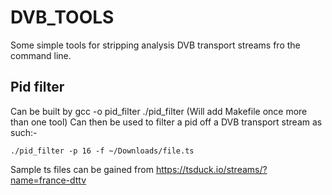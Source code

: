 # DVB_TOOLS
Some simple tools for stripping analysis DVB transport streams fro the command line.

## Pid filter ##
   Can be built by gcc -o pid_filter ./pid_filter (Will add Makefile once more than one tool)
   Can then be used to filter a pid off a DVB transport stream as such:-
   ```  
   ./pid_filter -p 16 -f ~/Downloads/file.ts
   ```
   Sample ts files can be gained from https://tsduck.io/streams/?name=france-dttv

